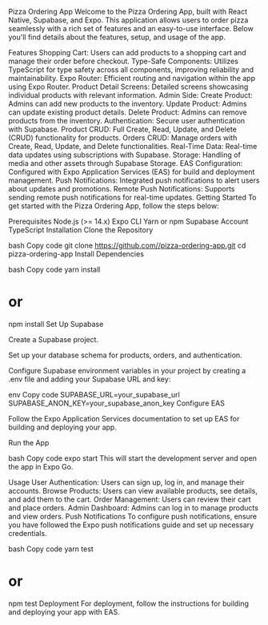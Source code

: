 Pizza Ordering App
Welcome to the Pizza Ordering App, built with React Native, Supabase, and Expo. This application allows users to order pizza seamlessly with a rich set of features and an easy-to-use interface. Below you'll find details about the features, setup, and usage of the app.

Features
Shopping Cart: Users can add products to a shopping cart and manage their order before checkout.
Type-Safe Components: Utilizes TypeScript for type safety across all components, improving reliability and maintainability.
Expo Router: Efficient routing and navigation within the app using Expo Router.
Product Detail Screens: Detailed screens showcasing individual products with relevant information.
Admin Side:
Create Product: Admins can add new products to the inventory.
Update Product: Admins can update existing product details.
Delete Product: Admins can remove products from the inventory.
Authentication: Secure user authentication with Supabase.
Product CRUD: Full Create, Read, Update, and Delete (CRUD) functionality for products.
Orders CRUD: Manage orders with Create, Read, Update, and Delete functionalities.
Real-Time Data: Real-time data updates using subscriptions with Supabase.
Storage: Handling of media and other assets through Supabase Storage.
EAS Configuration: Configured with Expo Application Services (EAS) for build and deployment management.
Push Notifications: Integrated push notifications to alert users about updates and promotions.
Remote Push Notifications: Supports sending remote push notifications for real-time updates.
Getting Started
To get started with the Pizza Ordering App, follow the steps below:

Prerequisites
Node.js (>= 14.x)
Expo CLI
Yarn or npm
Supabase Account
TypeScript
Installation
Clone the Repository

bash
Copy code
git clone https://github.com//pizza-ordering-app.git
cd pizza-ordering-app
Install Dependencies

bash
Copy code
yarn install
# or
npm install
Set Up Supabase

Create a Supabase project.

Set up your database schema for products, orders, and authentication.

Configure Supabase environment variables in your project by creating a .env file and adding your Supabase URL and key:

env
Copy code
SUPABASE_URL=your_supabase_url
SUPABASE_ANON_KEY=your_supabase_anon_key
Configure EAS

Follow the Expo Application Services documentation to set up EAS for building and deploying your app.

Run the App

bash
Copy code
expo start
This will start the development server and open the app in Expo Go.

Usage
User Authentication: Users can sign up, log in, and manage their accounts.
Browse Products: Users can view available products, see details, and add them to the cart.
Order Management: Users can review their cart and place orders.
Admin Dashboard: Admins can log in to manage products and view orders.
Push Notifications
To configure push notifications, ensure you have followed the Expo push notifications guide and set up necessary credentials.


bash
Copy code
yarn test
# or
npm test
Deployment
For deployment, follow the instructions for building and deploying your app with EAS.



